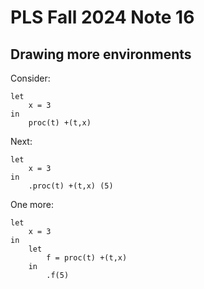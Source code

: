 # PLS Fall 2024 Note 16

## Drawing more environments

Consider:

```
let
    x = 3
in
    proc(t) +(t,x)
```

Next:

```
let
    x = 3
in
    .proc(t) +(t,x) (5)
```

One more:

```
let
    x = 3
in
    let
        f = proc(t) +(t,x)
    in
        .f(5)
```
